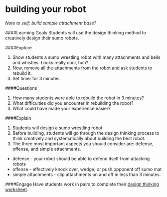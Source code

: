 # building your robot

*Note to self: build sample attachment base?*

####Learning Goals
Students will use the design thinking method to creatively design their sumo robots.

####Explore
1. Show students a sumo wrestling robot with many attachments and bells and whistles. Looks really cool, huh? 
2. Now, remove all the attachments from the robot and ask students to rebuild it.
3. Set timer for 3 minutes.

####Questions
1. How many students were able to rebuild the robot in 3 minutes?
2. What difficulties did you encounter in rebuilding the robot?
3. What could have made your experience easier?

####Explain
1. Students will design a sumo wrestling robot. 
2. Before building, students will go through the design thinking process to think creatively and systematically about building the best robot. 
3. The three most important aspects you should consider are: defense, offense, and simple attachments. 
  + defense - your robot should be able to defend itself from attacking robots
  + offense - effectively knock over, wedge, or push opponent off sumo mat
  + simple attachments - clip attachments on and off in less than 3 minutes.
 
 ####Engage
 Have students work in pairs to complete their [design thinking worksheet](https://docs.google.com/document/d/1336dIyKm9nQvGVj94WM3yc7xBcOoukOH9nyjMz4eTd4/edit?usp=sharing). 